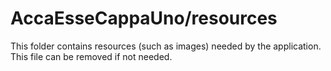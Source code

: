 # AccaEsseCappaUno/resources

This folder contains resources (such as images) needed by the application. This file can
be removed if not needed.
